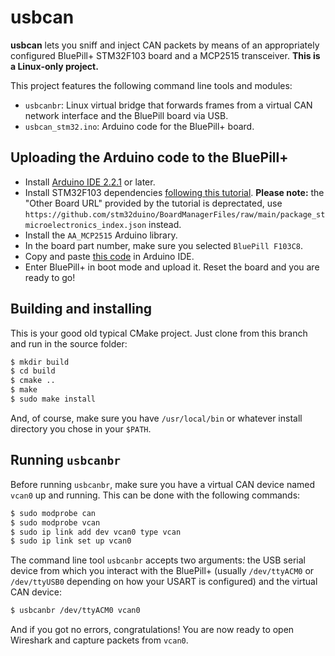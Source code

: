 # usbcan

**usbcan** lets you sniff and inject CAN packets by means of an appropriately configured BluePill+ STM32F103 board and a MCP2515 transceiver. **This is a Linux-only project.**

This project features the following command line tools and modules:

* `usbcanbr`: Linux virtual bridge that forwards frames from a virtual CAN network interface and the BluePill board via USB.
* `usbcan_stm32.ino`: Arduino code for the BluePill+ board.

## Uploading the Arduino code to the BluePill+
* Install [Arduino IDE 2.2.1](https://www.arduino.cc/en/software/) or later.
* Install STM32F103 dependencies [following this tutorial](https://www.instructables.com/How-to-Program-STM32F103C8T6-With-ArduinoIDE/). **Please note:** the "Other Board URL" provided by the tutorial is deprectated, use `https://github.com/stm32duino/BoardManagerFiles/raw/main/package_stmicroelectronics_index.json` instead.
* Install the `AA_MCP2515` Arduino library.
* In the board part number, make sure you selected `BluePill F103C8`.
* Copy and paste [this code](stm32f103/arduino/usbcan_stm32.ino) in Arduino IDE.
* Enter BluePill+ in boot mode and upload it. Reset the board and you are ready to go!

## Building and installing
This is your good old typical CMake project. Just clone from this branch and run in the source folder:

```bash
$ mkdir build
$ cd build
$ cmake ..
$ make
$ sudo make install
```

And, of course, make sure you have `/usr/local/bin` or whatever install directory you chose in your `$PATH`.

## Running `usbcanbr`
Before running `usbcanbr`, make sure you have a virtual CAN device named `vcan0` up and running. This can be done with the following commands:

```bash
$ sudo modprobe can
$ sudo modprobe vcan
$ sudo ip link add dev vcan0 type vcan
$ sudo ip link set up vcan0
```

The command line tool `usbcanbr` accepts two arguments: the USB serial device from which you interact with the BluePill+ (usually `/dev/ttyACM0` or `/dev/ttyUSB0` depending on how your USART is configured) and the virtual CAN device:

```bash
$ usbcanbr /dev/ttyACM0 vcan0
```

And if you got no errors, congratulations! You are now ready to open Wireshark and capture packets from `vcan0`.
